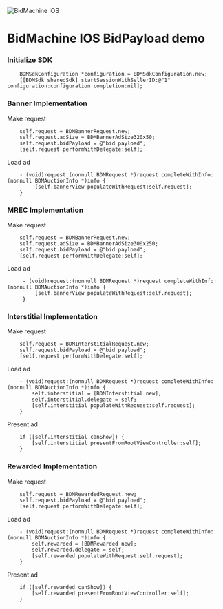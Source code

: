 ![BidMachine iOS](https://appodeal-ios.s3-us-west-1.amazonaws.com/docs/bidmachine.png)

# BidMachine IOS BidPayload demo

### Initialize SDK

```objc
    BDMSdkConfiguration *configuration = BDMSdkConfiguration.new;
    [[BDMSdk sharedSdk] startSessionWithSellerID:@"1" configuration:configuration completion:nil];
```

### Banner Implementation

Make request

```objc
    self.request = BDMBannerRequest.new;
    self.request.adSize = BDMBannerAdSize320x50;
    self.request.bidPayload = @"bid payload";
    [self.request performWithDelegate:self];
```

Load ad

```objc
    - (void)request:(nonnull BDMRequest *)request completeWithInfo:(nonnull BDMAuctionInfo *)info {
         [self.bannerView populateWithRequest:self.request];
    }
```

### MREC Implementation

Make request

```objc
    self.request = BDMBannerRequest.new;
    self.request.adSize = BDMBannerAdSize300x250;
    self.request.bidPayload = @"bid payload";
    [self.request performWithDelegate:self];
```

Load ad

```objc
     - (void)request:(nonnull BDMRequest *)request completeWithInfo:(nonnull BDMAuctionInfo *)info {
         [self.bannerView populateWithRequest:self.request];
     }
```

### Interstitial Implementation

Make request

```objc
    self.request = BDMInterstitialRequest.new;
    self.request.bidPayload = @"bid payload";
    [self.request performWithDelegate:self];
```

Load ad

```objc
    - (void)request:(nonnull BDMRequest *)request completeWithInfo:(nonnull BDMAuctionInfo *)info {
        self.interstitial = [BDMInterstitial new];
        self.interstitial.delegate = self;
        [self.interstitial populateWithRequest:self.request];
    }
```

Present ad

```objc
    if ([self.interstitial canShow]) {
        [self.interstitial presentFromRootViewController:self];
    }
```

### Rewarded Implementation

Make request

```objc
    self.request = BDMRewardedRequest.new;
    self.request.bidPayload = @"bid payload";
    [self.request performWithDelegate:self];
```

Load ad

```objc
    - (void)request:(nonnull BDMRequest *)request completeWithInfo:(nonnull BDMAuctionInfo *)info {
        self.rewarded = [BDMRewarded new];
        self.rewarded.delegate = self;
        [self.rewarded populateWithRequest:self.request];
    }
```

Present ad

```objc
    if ([self.rewarded canShow]) {
        [self.rewarded presentFromRootViewController:self];
    }
```

